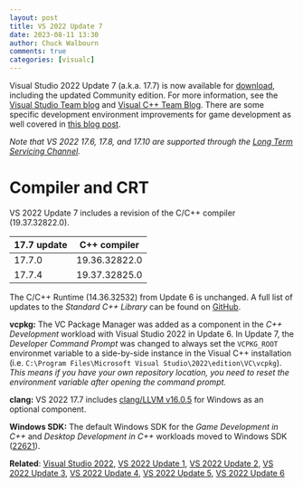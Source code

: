 ```yaml
---
layout: post
title: VS 2022 Update 7
date: 2023-08-11 13:30
author: Chuck Walbourn
comments: true
categories: [visualc]
---
```


Visual Studio 2022 Update 7 (a.k.a. 17.7) is now available for [download](https://visualstudio.microsoft.com/downloads/), including the updated Community edition. For more information, see the [Visual Studio Team blog](https://devblogs.microsoft.com/visualstudio/visual-studio-2022-17-7-now-available/) and [Visual C++ Team Blog](https://devblogs.microsoft.com/cppblog/whats-new-for-c-developers-in-visual-studio-2022-17-7/). There are some specific development environment improvements for game development as well covered in [this blog post](https://devblogs.microsoft.com/visualstudio/unleashing-the-power-of-visual-studio-2022-for-c-game-development/).

<!--more-->

<em>Note that VS 2022 17.6, 17.8, and 17.10 are supported through the [Long Term Servicing Channel](https://docs.microsoft.com/visualstudio/productinfo/vs-servicing#long-term-servicing-channel-ltsc-support).</em>

<h1>Compiler and CRT</h1>

VS 2022 Update 7 includes a revision of the C/C++ compiler (19.37.32822.0).

17.7 update | C++ compiler
--|--
17.7.0 | 19.36.32822.0
17.7.4 | 19.37.32825.0

The C/C++ Runtime (14.36.32532) from Update 6 is unchanged. A full list of updates to the *Standard C++ Library* can be found on [GitHub](https://github.com/microsoft/STL/wiki/Changelog#vs-2022-177).

<strong>vcpkg:</strong> The VC Package Manager was added as a component in the *C++ Development* workload with Visual Studio 2022 in Update 6. In Update 7, the *Developer Command Prompt* was changed to always set the ``VCPKG_ROOT`` environmet variable to a side-by-side instance in the Visual C++ installation (i.e. `C:\Program Files\Microsoft Visual Studio\2022\edition\VC\vcpkg`). *This means if you have your own repository location, you need to reset the environment variable after opening the command prompt.*

<strong>clang:</strong> VS 2022 17.7 includes [clang/LLVM v16.0.5](https://releases.llvm.org/16.0.0/tools/clang/docs/ReleaseNotes.html) for Windows as an optional component.

<strong>Windows SDK:</strong> The default Windows SDK for the *Game Development in C++* and *Desktop Development in C++* workloads moved to Windows SDK ([22621](https://walbourn.github.io/windows-sdk-for-windows-11,-version-22h2/)).

<strong>Related</strong>: <a href="https://walbourn.github.io/visual-studio-2022/">Visual Studio 2022</a>, <a href="https://walbourn.github.io/vs-2022-update-1/">VS 2022 Update 1</a>, <a href="https://walbourn.github.io/vs-2022-update-2/">VS 2022 Update 2</a>, <a href="https://walbourn.github.io/vs-2022-update-3/">VS 2022 Update 3</a>, <a href="https://walbourn.github.io/vs-2022-update-4/">VS 2022 Update 4</a>, <a href="https://walbourn.github.io/vs-2022-update-5/">VS 2022 Update 5</a>, <a href="https://walbourn.github.io/vs-2022-update-6/">VS 2022 Update 6</a>
